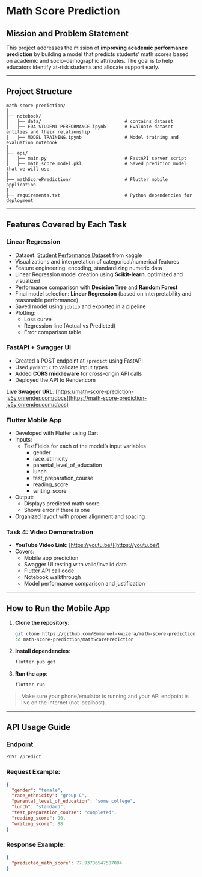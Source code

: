 
# Math Score Prediction

## Mission and Problem Statement

This project addresses the mission of **improving academic performance prediction** by building a model that predicts students' math scores based on academic and socio-demographic attributes. The goal is to help educators identify at-risk students and allocate support early.

---

## Project Structure

```
math-score-prediction/
│
├── notebook/
│   ├── data/                               # contains dataset
│   ├── EDA STUDENT PERFORMANCE.ipynb       # Evaluate dataset entities and their relationship 
│   ├── MODEL TRAINING.ipynb                # Model training and evaluation notebook
│
├── api/
│   ├── main.py                             # FastAPI server script
│   ├── math_score_model.pkl                # Saved predition model that we will use
│
├── mathScorePrediction/                    # Flutter mobile application
|
├── requirements.txt                        # Python dependencies for deployment
```

---

## Features Covered by Each Task

### Linear Regression

- Dataset: [Student Performance Dataset](https://www.kaggle.com/datasets/spscientist/students-performance-in-exams?datasetId=74977) from kaggle
- Visualizations and interpretation of categorical/numerical features
- Feature engineering: encoding,  standardizing numeric data
- Linear Regression model creation using **Scikit-learn**, optimized and visualized
- Performance comparison with **Decision Tree** and **Random Forest**
- Final model selection: **Linear Regression** (based on interpretability and reasonable performance)
- Saved model using `joblib` and exported in a pipeline
- Plotting:
  - Loss curve
  - Regression line (Actual vs Predicted)
  - Error comparison table

### FastAPI + Swagger UI

- Created a POST endpoint at `/predict` using FastAPI
- Used `pydantic` to validate input types 
- Added **CORS middleware** for cross-origin API calls
- Deployed the API to Render.com

**Live Swagger URL**: [https://math-score-prediction-jv5y.onrender.com/docs](https://math-score-prediction-jv5y.onrender.com/docs)

### Flutter Mobile App

- Developed with Flutter using Dart
- Inputs:
  - TextFields for each of the model’s input variables
    - gender
    - race_ethnicity
    - parental_level_of_education
    - lunch
    - test_preparation_course
    - reading_score
    - writing_score
- Output:
  - Displays predicted math score
  - Shows error if there is one
- Organized layout with proper alignment and spacing

### Task 4: Video Demonstration

- **YouTube Video Link**: [https://youtu.be/](https://youtu.be/)
- Covers:
  - Mobile app prediction
  - Swagger UI testing with valid/invalid data
  - Flutter API call code
  - Notebook walkthrough
  - Model performance comparison and justification

---

## How to Run the Mobile App

1. **Clone the repository**:
   ```bash
   git clone https://github.com/Emmanuel-kwizera/math-score-prediction.git
   cd math-score-prediction/mathScorePrediction
   ```

2. **Install dependencies**:
   ```bash
   flutter pub get
   ```

3. **Run the app**:
   ```bash
   flutter run
   ```

> Make sure your phone/emulator is running and your API endpoint is live on the internet (not localhost).

---

## API Usage Guide

### Endpoint
```http
POST /predict
```

### Request Example:
```json
{
  "gender": "female",
  "race_ethnicity": "group C",
  "parental_level_of_education": "some college",
  "lunch": "standard",
  "test_preparation_course": "completed",
  "reading_score": 90,
  "writing_score": 88
}
```

### Response Example:
```json
{
  "predicted_math_score": 77.93786547507084
}
```

